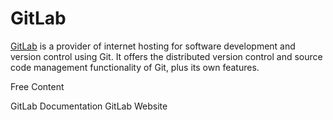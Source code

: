 # GitLab

[GitLab](https://gitlab.com) is a provider of internet hosting for software development and version control using Git. It offers the distributed version control and source code management functionality of Git, plus its own features.

<ResourceGroupTitle>Free Content</ResourceGroupTitle>

<BadgeLink badgeText='Read' href='https://docs.gitlab.com/'>GitLab Documentation</BadgeLink>
<BadgeLink badgeText='Course' colorScheme="green" href='https://gitlab.com/'>GitLab Website</BadgeLink>
